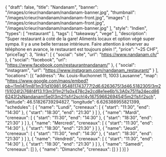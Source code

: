 {
    "draft": false,
    "title": "Nandanam",
    "banner": "/images/crieur/nandanam/nandanam-banner.jpg",
    "thumbnail": "/images/crieur/nandanam/nandanam-front.jpg",
    "images": [
        "/images/crieur/nandanam/nandanam-front.jpg",
        "/images/crieur/nandanam/nandanam-banner.jpg"
    ],
    "style": "Indien",
    "types": [
        "restaurant"
    ],
    "tags": [
        "takeaway",
        "vege"
    ],
    "description": "Super restaurant à coté de la gare! Aliments locaux et option végé super sympa. Il y a une belle terrasse intérieure. Faire attention à réserver au téléphone en avance, le restaurant est toujours plein !",
    "price": "~25 CHF",
    "priceTag": 3,
    "links": [
        {
            "social": "site",
            "url": "https://www.nandanam.ch/"
        },
        {
            "social": "facebook",
            "url": "https://www.facebook.com/restaurantnandanam/"
        },
        {
            "social": "instagram",
            "url": "https://www.instagram.com/nandanam_restaurant/"
        }
    ],
    "locations": [{
        "address": "Av. Louis-Ruchonnet 11, 1003 Lausanne",
        "map": "https://www.google.com/maps/embed?pb=!1m14!1m8!1m3!1d10981.954811743777!2d6.6263675!3d46.5182305!3m2!1i1024!2i768!4f13.1!3m3!1m2!1s0x478c2e2cd8e1ee6b%3A0x7511a24ecd866243!2sNandanam!5e0!3m2!1sfr!2sch!4v1675966269454!5m2!1sfr!2sch",
        "latitude": 46.51826739294827,
        "longitude": 6.626388955821399,
        "schedules": [
            {
                "name": "Lundi",
                "creneaux": [
                    {
                        "start": "11:30",
                        "end": "14:30"
                    },
                    {
                        "start": "18:30",
                        "end": "21:30"
                    }
                ]
            },
            {
                "name": "Mardi",
                "creneaux": [
                    {
                        "start": "11:30",
                        "end": "14:30"
                    },
                    {
                        "start": "18:30",
                        "end": "21:30"
                    }
                ]
            },
            {
                "name": "Mercredi",
                "creneaux": [
                    {
                        "start": "11:30",
                        "end": "14:30"
                    },
                    {
                        "start": "18:30",
                        "end": "21:30"
                    }
                ]
            },
            {
                "name": "Jeudi",
                "creneaux": [
                    {
                        "start": "11:30",
                        "end": "14:30"
                    },
                    {
                        "start": "18:30",
                        "end": "21:30"
                    }
                ]
            },
            {
                "name": "Vendredi",
                "creneaux": [
                    {
                        "start": "11:30",
                        "end": "14:30"
                    },
                    {
                        "start": "18:30",
                        "end": "21:30"
                    }
                ]
            },
            {
                "name": "Samedi",
                "creneaux": []
            },
            {
                "name": "Dimanche",
                "creneaux": []
            }
        ]
    }]
}